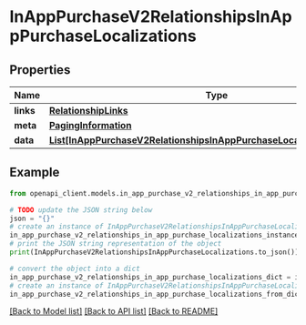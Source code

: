# InAppPurchaseV2RelationshipsInAppPurchaseLocalizations


## Properties

Name | Type | Description | Notes
------------ | ------------- | ------------- | -------------
**links** | [**RelationshipLinks**](RelationshipLinks.md) |  | [optional] 
**meta** | [**PagingInformation**](PagingInformation.md) |  | [optional] 
**data** | [**List[InAppPurchaseV2RelationshipsInAppPurchaseLocalizationsDataInner]**](InAppPurchaseV2RelationshipsInAppPurchaseLocalizationsDataInner.md) |  | [optional] 

## Example

```python
from openapi_client.models.in_app_purchase_v2_relationships_in_app_purchase_localizations import InAppPurchaseV2RelationshipsInAppPurchaseLocalizations

# TODO update the JSON string below
json = "{}"
# create an instance of InAppPurchaseV2RelationshipsInAppPurchaseLocalizations from a JSON string
in_app_purchase_v2_relationships_in_app_purchase_localizations_instance = InAppPurchaseV2RelationshipsInAppPurchaseLocalizations.from_json(json)
# print the JSON string representation of the object
print(InAppPurchaseV2RelationshipsInAppPurchaseLocalizations.to_json())

# convert the object into a dict
in_app_purchase_v2_relationships_in_app_purchase_localizations_dict = in_app_purchase_v2_relationships_in_app_purchase_localizations_instance.to_dict()
# create an instance of InAppPurchaseV2RelationshipsInAppPurchaseLocalizations from a dict
in_app_purchase_v2_relationships_in_app_purchase_localizations_from_dict = InAppPurchaseV2RelationshipsInAppPurchaseLocalizations.from_dict(in_app_purchase_v2_relationships_in_app_purchase_localizations_dict)
```
[[Back to Model list]](../README.md#documentation-for-models) [[Back to API list]](../README.md#documentation-for-api-endpoints) [[Back to README]](../README.md)


